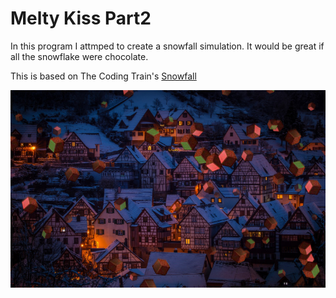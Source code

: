 # Melty Kiss Part2
In this program I attmped to create a snowfall simulation.
It would be great if all the snowflake were chocolate.

This is based on The Coding Train's [Snowfall](https://github.com/CodingTrain/website/tree/master/CodingChallenges/CC_088_snowfall)

![alt tag](example.jpg)
